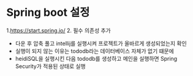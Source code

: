# Spring boot 설정
1.https://start.spring.io/
2. 필수 의존성 추가 
  - 다운 후 압축 풀고 intellij를 실행시켜 프로젝트가 올바르게 생성되었는지 확인
  - 실행이 되지 않는 이유는 tododb라는 데이터베이스 자체가 없기 떄문에
  - heidiSQL을 실행시킨 다음 tododb를 생성하고 메인을 실행하면 Spring Security가 적용된 상태로 실행
